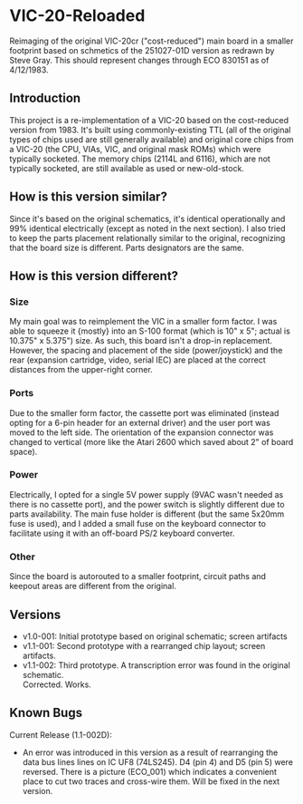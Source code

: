 # VIC-20-Reloaded
Reimaging of the original VIC-20cr ("cost-reduced") main board in a smaller footprint based
on schmetics of the 251027-01D version as redrawn by Steve Gray. This should represent
changes through ECO 830151 as of 4/12/1983.

## Introduction
This project is a re-implementation of a VIC-20 based on the cost-reduced version from 1983.
It's built using commonly-existing TTL (all of the original types of chips used are still 
generally available) and original core chips from a VIC-20 (the CPU, VIAs, VIC, and original
mask ROMs) which were typically socketed. The memory chips (2114L and 6116), which are not
typically socketed, are still available as used or new-old-stock. 

## How is this version similar?
Since it's based on the original schematics, it's identical operationally and 99% identical
electrically (except as noted in the next section). I also tried to keep the parts placement
relationally similar to the original, recognizing that the board size is different. Parts 
designators are the same.

## How is this version different?
### Size
My main goal was to reimplement the VIC in a smaller form factor. I was able to squeeze it
{mostly} into an S-100 format (which is 10" x 5"; actual is 10.375" x 5.375") size. As such,
this board isn't a drop-in replacement. However, the spacing and placement of the side 
(power/joystick) and the rear (expansion cartridge, video, serial IEC) are
placed at the correct distances from the upper-right corner.

### Ports
Due to the smaller form factor, the cassette port was eliminated (instead opting for a 
6-pin header for an external driver) and the user port was moved to the left side. The 
orientation of the expansion connector was changed to vertical (more like the Atari 2600
which saved about 2" of board space).

### Power
Electrically, I opted for a single 5V power supply (9VAC wasn't needed as there is no
cassette port), and the power switch is slightly different due to parts availability.
The main fuse holder is different (but the same 5x20mm fuse is used), and I added
a small fuse on the keyboard connector to facilitate using it with an off-board PS/2 
keyboard converter.

### Other
Since the board is autorouted to a smaller footprint, circuit paths and keepout
areas are different from the original.

## Versions
* v1.0-001: Initial prototype based on original schematic; screen artifacts
* v1.1-001: Second prototype with a rearranged chip layout; screen artifacts.
* v1.1-002: Third prototype. A transcription error was found in the original schematic.  
            Corrected. Works.

## Known Bugs
Current Release (1.1-002D): 
* An error was introduced in this version as a result of rearranging the data bus lines
  lines on IC UF8 (74LS245). D4 (pin 4) and D5 (pin 5) were reversed. There is a picture
  (ECO_001) which indicates a convenient place to cut two traces and cross-wire them.
  Will be fixed in the next version.
  

